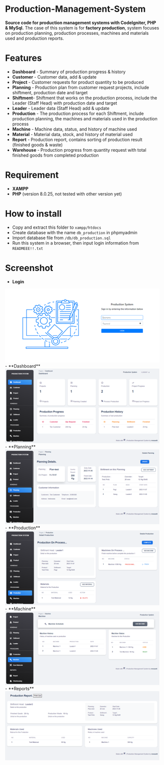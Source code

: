# Production-Management-System
**Source code for production management systems with CodeIgniter, PHP & MySql.**
The case of this system is for **factory production**, system focuses on production planning, production processes, machines and materials used and production reports.

# Features
- **Dashboard** - Summary of production progress & history </br>
- **Customer** - Customer data, add & update </br>
- **Project** - Customer requests for product quantity to be produced</br>
- **Planning** - Production plan from customer request projects, include shiftment, production date and target</br>
- **Shiftment**- Shiftment that works on the production process, include the Leader (Staff Head) with production date and target</br>
- **Leader** -  Leader data (Staff Head) add & update</br>
- **Production** - The production process for each Shiftment, include production planning, the machines and materials used in the production process</br>
- **Machine** - Machine data, status, and history of machine used</br>
- **Material** - Material data, stock, and history of material used</br>
- **Report** - Production report, contains sorting of production result (finished goods & waste)</br>
- **Warehouse** - Production progress from quantity request with total finished goods from completed production</br>

# Requirement
- **XAMPP**
- **PHP** (version 8.0.25, not tested with other version yet)

# How to install
- Copy and extract this folder to ``xampp/htdocs``
- Create database with the name ``db_production`` in phpmyadmin
- Import database file from ``/db/db_production.sql``
- Run this system in a browser, then input login information from ``READMEEE!!.txt``

# Screenshot
- **Login**
<picture>
    <img src="ss/0.PNG" alt="Login">
</picture>
- **Dashboard**
<picture>
    <img src="ss/1.PNG" alt="Dashboard">
</picture>
- **Planning**
<picture>
    <img src="ss/2.PNG" alt="Planning">
</picture>
- **Production**
<picture>
    <img src="ss/3.PNG" alt="Production">
</picture>
- **Machine**
<picture>
    <img src="ss/4.PNG" alt="Dashboard">
</picture>
- **Reports**
<picture>
    <img src="ss/5.PNG" alt="Reports">
</picture>
